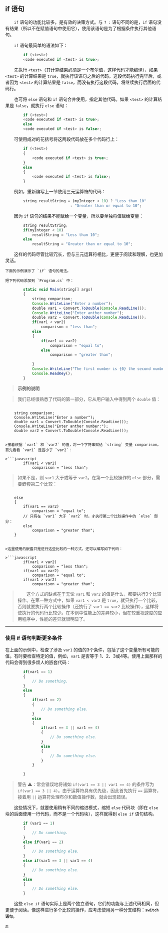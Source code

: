 ## if 语句

&emsp;&emsp;`if` 语句的功能比较多，是有效的决策方式。与 `? :` 语句不同的是，`if` 语句没有结果（所以不在赋值语句中使用它），使用该语句是为了根据条件执行其他语句。

&emsp;&emsp;`if` 语句最简单的语法如下：

```javascript
        if (<test>)
        <code executed if <test> is true>;
```


&emsp;&emsp;先执行 `<test>`（其计算结果必须是一个布尔值，这样代码才能编译），如果 `<test>` 的计算结果是 `true`，就执行该语句之后的代码。这段代码执行完毕后，或者因为 `<test>` 的计算结果是 `false`，而没有执行这段代码，将继续执行后面的代码行。

&emsp;&emsp;也可将 `else` 语句和 `if` 语句合并使用，指定其他代码。如果 `<test>` 的计算结果是 `false`，就执行 `else` 语句：

```javascript
        if (<test>)
        <code executed if <test> is true>;
        else
        <code executed if <test> is false>;
```

&emsp;&emsp;可使用成对的花括号将这两段代码放在多个代码行上：

```javascript
        if (<test>)
        {
            <code executed if <test> is true>;
        }
        else
        {
            <code executed if <test> is false>;
        }

```

&emsp;&emsp;例如，重新编写上一节使用三元运算符的代码：

```javascript
        string resultString = (myInteger < 10) ? "Less than 10"
                             : "Greater than or equal to 10";
```

&emsp;&emsp;因为 `if` 语句的结果不能赋给一个变量，所以要单独将值赋给变量：

```javascript
        string resultString;
        if(myInteger < 10)
            resultString = "Less than 10";
        else
            resultString = "Greater than or equal to 10";
```

&emsp;&emsp;这样的代码尽管比较冗长，但与三元运算符相比，更便于阅读和理解，也更加灵活。

    下面的示例演示了 `if` 语句的用法。

    把下列代码添加到 `Program.cs` 中：

```javascript
        static void Main(string[] args)
        {
            string comparison;
            Console.WriteLine("Enter a number");
            double var1 = Convert.ToDouble(Console.ReadLine());
            Console.WriteLine("Enter anther number");
            double var2 = Convert.ToDouble(Console.ReadLine());
            if(var1 < var2)
                comparison = "less than"; 
            else
            {
                if(var1 == var2)
                    comparison = "equal to";
                else
                    comparison = "greater than";
                
            }
            Console.WriteLine("The first number is {0} the second number.", comparison);
            Console.ReadKey();
        }
```



> **示例的说明**

>我们已经很熟悉了代码的第一部分，它从用户输入中得到两个 `double` 值：

>```javascript
        string comparison;
        Console.WriteLine("Enter a number");
        double var1 = Convert.ToDouble(Console.ReadLine());
        Console.WriteLine("Enter anther number:");
        double var2 = Convert.ToDouble(Console.ReadLine());
```

>接着根据 `var1` 和 `var2` 的值，将一个字符串赋给 `string` 变量 comparison。首先看看 `var1` 是否小于 `var2`：

>```javascript
        if(var1 < var2)
            comparison = "less than";
```

>如果不是，则 `var1` 大于或等于 `var2`。在第一个比较操作的 `else` 部分，需要嵌套第二个比较：

>```javascript
        else
        {
            if(var1 == var2)
                comparison = "equal to";
            // 只有在 `var1` 大于 `var2` 时，才执行第二个比较操作中的 `else` 部分：
            else
                comparison = "greater than";
        }
```

>这里使用的嵌套只是进行这些比较的一种方式，还可以编写如下代码：

>```javascript
        if(var1 < var2)
            comparison = "less than";
        if(var1 == var2)
            comparison = "equal to";
        if(var1 > var2)
            comparison = "greater than";
```

>&emsp;&emsp;这个方式的缺点在于无论 `var1` 和 `var2` 的值是什么，都要执行3个比较操作。在第一种方式中，如果 `var1 < var2` 是 `true`，就只执行一个比较，否则就要执行两个比较操作（还执行了 `var1 == var2` 比较操作），这样将使执行的代码行比较少。在本例中性能上的差异较小，但在较重视速度的应用程序中，性能的差异就很明显了。


---

### 使用 if 语句判断更多条件

在上面的示例中，检查了涉及 `var1` 的值的3个条件，包括了这个变量所有可能的值。有时要检查特定的值，例如，`var1` 是否等于 1、2、3或4等。使用上面那样的代码会得到很多烦人的嵌套代码：

```javascript
        if(var1 == 1)
        {
            // Do something.
        }
        else
        {
            if(var1 == 2)
            {
                // Do something else.
            }
            else
            {
                if(var1 == 3 || var1 == 4)
                {
                    // Do something else.
                }
                else
                {
                    // Do something else.
                }
            }

        }

```


> 警告 ⚠️：常会错误地将诸如 `if(var1 == 3 || var1 == 4)` 的条件写为 `if(var1 == 3 || 4)`。由于运算符具有优先级，因此首先执行 `==` 运算符，接着用 `||` 运算符处理布尔和数值操作数，就会出现错误。


&emsp;&emsp;这些情况下，就要使用稍有不同的缩进模式，缩短 `else` 代码块（即在 `else` 块的后面使用一行代码，而不是一个代码块），这样就得到 `else if` 语句结构。

```javascript        
        if (var1 == 1)        
        {            
            // Do something.        
        }        
        else if(var1 == 2)        
        {            
            // Do something else.         
        }        
        else if(var1 == 3 || var1 == 4)        
        {            
            // Do something else.        
        }        
        else        
        {            
            // Do something else.        
        }
```

&emsp;&emsp;这些 `else if` 语句实际上是两个独立语句，它们的功能与上述代码相同，但更便于阅读。像这样进行多个比较的操作，应考虑使用另一种分支结构：**`switch 语句`**。

























🔚